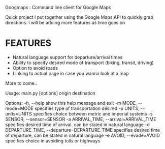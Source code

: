 Googmaps : Command line client for Google Maps

Quick project I put together using the Google Maps API to quickly grab directions. I will be adding more features as time goes on

FEATURES
=============
- Natural language support for departure/arrival times
- Ability to specify desired mode of transport (biking, transit, driving)
- Option to avoid roads
- Linking to actual page in case you wanna look at a map

More to come..

Usage: main.py [options] origin destination

Options:
  -h, --help                                      show this help message and exit
  -m MODE, --mode=MODE                            specifies type of transportation desired
  -u UNITS, --units=UNITS                         specifies choice between metric and imperial systems
  -s SENSOR, --sensor=SENSOR
  -a ARRIVAL_TIME, --arrival=ARRIVAL_TIME         specifies desired time of arrival. can be stated in natural language
  -d DEPARTURE_TIME, --departure=DEPARTURE_TIME   specifies desired time of departure, can be stated in natural language
  -e AVOID, --evade=AVOID                         specifies choice in avoiding tolls or highways

